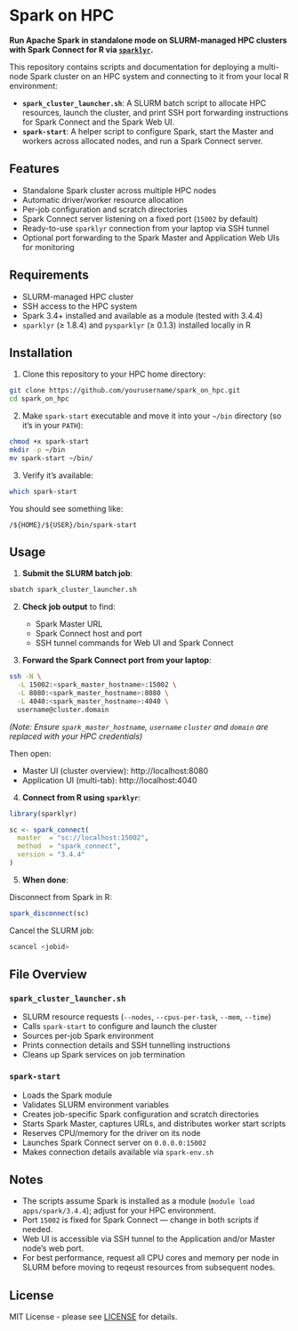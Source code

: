 # Spark on HPC

**Run Apache Spark in standalone mode on SLURM-managed HPC clusters with Spark Connect for R via [`sparklyr`](https://spark.posit.co/).**

This repository contains scripts and documentation for deploying a multi-node Spark cluster on an HPC system and connecting to it from your local R environment:

* **`spark_cluster_launcher.sh`**: A SLURM batch script to allocate HPC resources, launch the cluster, and print SSH port forwarding instructions for Spark Connect and the Spark Web UI.
* **`spark-start`**: A helper script to configure Spark, start the Master and workers across allocated nodes, and run a Spark Connect server.

## Features

* Standalone Spark cluster across multiple HPC nodes
* Automatic driver/worker resource allocation
* Per-job configuration and scratch directories
* Spark Connect server listening on a fixed port (`15002` by default)
* Ready-to-use `sparklyr` connection from your laptop via SSH tunnel
* Optional port forwarding to the Spark Master and Application Web UIs for monitoring

## Requirements

* SLURM-managed HPC cluster
* SSH access to the HPC system
* Spark 3.4+ installed and available as a module (tested with 3.4.4)
* `sparklyr` (≥ 1.8.4) and `pysparklyr` (≥ 0.1.3) installed locally in R

## Installation

1. Clone this repository to your HPC home directory:

```bash
git clone https://github.com/yourusername/spark_on_hpc.git
cd spark_on_hpc
```

2. Make `spark-start` executable and move it into your `~/bin` directory (so it’s in your `PATH`):

```bash
chmod +x spark-start
mkdir -p ~/bin
mv spark-start ~/bin/
```

3. Verify it’s available:

```bash
which spark-start
```

You should see something like:

```
/${HOME}/${USER}/bin/spark-start
```

## Usage

1. **Submit the SLURM batch job**:

```bash
sbatch spark_cluster_launcher.sh
```

2. **Check job output** to find:

   * Spark Master URL
   * Spark Connect host and port
   * SSH tunnel commands for Web UI and Spark Connect

3. **Forward the Spark Connect port from your laptop**:

```bash
ssh -N \
  -L 15002:<spark_master_hostname>:15002 \
  -L 8080:<spark_master_hostname>:8080 \
  -L 4040:<spark_master_hostname>:4040 \
  username@cluster.domain
```

*(Note: Ensure `spark_master_hostname`, `username` `cluster` and `domain` are replaced with your HPC credentials)*

Then open:

* Master UI (cluster overview): http://localhost:8080
* Application UI (multi-tab): http://localhost:4040

4. **Connect from R using `sparklyr`**:

```r
library(sparklyr)

sc <- spark_connect(
  master  = "sc://localhost:15002",
  method  = "spark_connect",
  version = "3.4.4"
)
```

5. **When done**:

Disconnect from Spark in R:

```r
spark_disconnect(sc)
```

Cancel the SLURM job:

```bash
scancel <jobid>
```

## File Overview

### `spark_cluster_launcher.sh`

* SLURM resource requests (`--nodes`, `--cpus-per-task`, `--mem`, `--time`)
* Calls `spark-start` to configure and launch the cluster
* Sources per-job Spark environment
* Prints connection details and SSH tunnelling instructions
* Cleans up Spark services on job termination

### `spark-start`

* Loads the Spark module
* Validates SLURM environment variables
* Creates job-specific Spark configuration and scratch directories
* Starts Spark Master, captures URLs, and distributes worker start scripts
* Reserves CPU/memory for the driver on its node
* Launches Spark Connect server on `0.0.0.0:15002`
* Makes connection details available via `spark-env.sh`

## Notes

* The scripts assume Spark is installed as a module (`module load apps/spark/3.4.4`); adjust for your HPC environment.
* Port `15002` is fixed for Spark Connect — change in both scripts if needed.
* Web UI is accessible via SSH tunnel to the Application and/or Master node’s web port.
* For best performance, request all CPU cores and memory per node in SLURM before moving to reqeust resources from subsequent nodes.

## License

MIT License - please see [LICENSE](LICENSE) for details.
